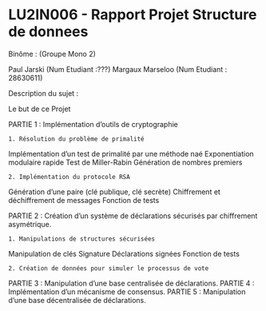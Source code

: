 # LU2IN006 - Rapport Projet Structure de donnees

Binôme : (Groupe Mono 2)

Paul Jarski (Num Etudiant :???)
Margaux Marseloo (Num Etudiant : 28630611)

Description du sujet :

Le but de ce Projet

PARTIE 1 : Implémentation d’outils de cryptographie

    1. Résolution du problème de primalité
       
Implémentation d’un test de primalité par une méthode naé
Exponentiation modulaire rapide
Test de Miller-Rabin
Génération de nombres premiers

    2. Implémentation du protocole RSA

Génération d’une paire (clé publique, clé secrète)
Chiffrement et déchiffrement de messages
Fonction de tests

PARTIE 2 : Création d’un système de déclarations sécurisés par chiffrement asymétrique.

    1. Manipulations de structures sécurisées

Manipulation de clés
Signature
Déclarations signées
Fonction de tests

    2. Création de données pour simuler le processus de vote
       

PARTIE 3 : Manipulation d’une base centralisée de déclarations.
PARTIE 4 : Implémentation d’un mécanisme de consensus.
PARTIE 5 : Manipulation d’une base décentralisée de déclarations.
